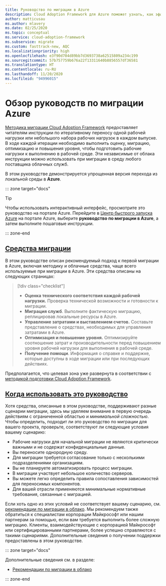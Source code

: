 ```yaml
---
title: Руководство по миграции в Azure
description: Cloud Adoption Framework для Azure поможет узнать, как эффективно перенести службы вашей организации в Azure.
author: matticusau
ms.author: mlavery
ms.date: 02/25/2020
ms.topic: conceptual
ms.service: cloud-adoption-framework
ms.subservice: migrate
ms.custom: fasttrack-new, AQC
ms.localizationpriority: high
ms.openlocfilehash: e3f90d704d89bb7d3693738a62515809a234c199
ms.sourcegitcommit: 57b757759b676a22f13311640b8856557df36581
ms.translationtype: HT
ms.contentlocale: ru-RU
ms.lasthandoff: 11/20/2020
ms.locfileid: "94996015"
---
```

# <a name="azure-migration-guide-overview"></a>Обзор руководств по миграции Azure

[Методика миграции Cloud Adoption Framework](../index.md) предоставляет читателям инструкции по итеративному переносу одной рабочей нагрузки или небольшого набора рабочих нагрузок в каждом выпуске. В ходе каждой итерации необходимо выполнить оценку, миграцию, оптимизацию и повышения уровня, чтобы подготовить рабочие нагрузки к выполнению в рабочей среде. Эти независимые от облака инструкции можно использовать при миграции в среду любого поставщика облачных служб.

В этом руководстве демонстрируется упрощенная версия перехода из локальной среды в **Azure**.

::: zone target="docs"

> [!TIP]
> Чтобы использовать интерактивный интерфейс, просмотрите это руководство на портале Azure. Перейдите в [Центр быстрого запуска Azure](https://portal.azure.com/?feature.quickstart=true#blade/Microsoft_Azure_Resources/QuickstartCenterBlade) на портале Azure, выберите **руководство по миграции в Azure**, а затем выполните пошаговые инструкции.

::: zone-end

## <a name="migration-tools"></a>[Средства миграции](#tab/MigrationTools)

В этом руководстве описан рекомендуемый подход к первой миграции в Azure, включая методику и облачные средства, чаще всего используемые при миграции в Azure. Эти средства описаны на следующих страницах:

> [!div class="checklist"]
>
> - **Оценка технического соответствия каждой рабочей нагрузки.** Проверка технической возможности и готовности к миграции.
> - **Миграция служб**. Выполните фактическую миграцию, реплицировав локальные ресурсы в Azure.
> - **Управление затратами и выставлением счетов.** Составьте представление о средствах, необходимых для управления затратами в Azure.
> - **Оптимизация и повышение уровня.** Оптимизируйте соотношение затрат и производительности перед повышением уровня рабочей нагрузки для выполнения в рабочей среде.
> - **Получение помощи**. Информация о справке и поддержке, которые доступны в ходе миграции или при последующих действиях.

Предполагается, что целевая зона уже развернута в соответствии с [методикой подготовки Cloud Adoption Framework](../../ready/index.md).

## <a name="when-to-use-this-guide"></a>[Когда использовать это руководство](#tab/WhenToUseThisGuide)

Хотя средства, описанные в этом руководстве, поддерживают разные сценарии миграции, здесь мы уделяем внимание в первую очередь действиям с ограниченной областью и _минимальной сложностью_. Чтобы определить, подходит ли это руководство по миграции для вашего проекта, проверьте, соответствуют ли следующие условия вашему сценарию:

- Рабочие нагрузки для начальной миграции не являются критически важными и не содержат конфиденциальные данные.
- Вы переносите однородную среду.
- Для миграции требуется согласование только с несколькими подразделениями организациям.
- Вы не планируете автоматизировать процесс миграции.
- В миграции участвует небольшое количество серверов.
- Вы можете легко определить правила сопоставления зависимостей для переносимых компонентов.
- Для вашей отрасли применяются минимальные нормативные требования, связанные с миграцией.

<!-- docutune:casing "our Microsoft teams" -->

Если хоть одно из этих условий не соответствует вашему сценарию, см. [рекомендации по миграции в облако](../azure-best-practices/index.md). Мы рекомендуем также обратиться к специалистам корпорации Майкрософт или нашим партнерам за помощью, если вам требуется выполнить более сложную миграцию. Клиенты, взаимодействующие с корпорацией Майкрософт или сертифицированными партнерами, более успешно справляются с такими сценариями. Дополнительные сведения о получении поддержки предоставлены в этом руководстве.

::: zone target="docs"

Дополнительные сведения см. в разделе:

- [Рекомендации по миграции в облако](../azure-best-practices/index.md)

::: zone-end
